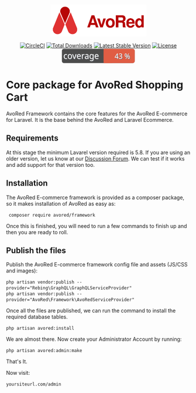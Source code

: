 <p align="center">
    <a href="https://avored.com/" target="_blank"><img src="logo.svg" height="86" alt="AvoRed"></a>
</p>

<p align="center">
    <a href="https://circleci.com/gh/avored/framework/tree/master"><img src="https://circleci.com/gh/avored/framework/tree/master.svg?style=shield" alt="CircleCI"></a>
    <a href="https://packagist.org/packages/avored/framework"><img src="https://poser.pugx.org/avored/framework/downloads" alt="Total Downloads"></a>
    <a href="https://packagist.org/packages/avored/framework"><img src="https://poser.pugx.org/avored/framework/v/stable" alt="Latest Stable Version"></a>
    <a href="https://packagist.org/packages/avored/framework"><img src="https://poser.pugx.org/avored/framework/license" alt="License"></a>
    <a href="https://packagist.org/packages/avored/framework"><img src="https://raw.githubusercontent.com/avored/framework/develop/badge-coverage.svg" alt="Test Coverage"></a>
</p>


# Core package for AvoRed Shopping Cart
AvoRed Framework contains the core features for the AvoRed E-commerce for Laravel. It is the base behind the AvoRed and Laravel Ecommerce.

## Requirements
At this stage the minimum Lavarel version required is 5.8. If you are using an older version, let us know at our [Discussion Forum](https://avored.com/discussion). We can test if it works and add support for that version too.

## Installation
The AvoRed E-commerce framework is provided as a composer package, so it makes installation of AvoRed as easy as:

     composer require avored/framework

Once this is finished, you will need to run a few commands to finish up and then you are ready to roll.

## Publish the files
Publish the AvoRed E-commerce framework config file and assets (JS/CSS and images):

    php artisan vendor:publish --provider="Rebing\GraphQL\GraphQLServiceProvider"
    php artisan vendor:publish --provider="AvoRed\Framework\AvoRedServiceProvider"

Once all the files are published, we can run the command to install the required database tables.

    php artisan avored:install

We are almost there. Now create your Administrator Account by running:

    php artisan avored:admin:make


That's It. 

Now visit:

    yoursiteurl.com/admin
